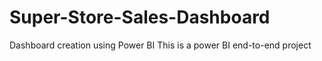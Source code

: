 # Super-Store-Sales-Dashboard
Dashboard creation using Power BI
This is a power BI end-to-end project

